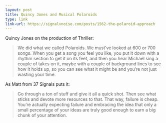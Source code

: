 ```yaml
---
layout: post
title: Quincy Jones and Musical Polaroids
type: link
link-url: https://signalvnoise.com/posts/1562-the-polaroid-approach
---
```

Quincy Jones on the production of Thriller:

>We did what we called Polaroids. We must’ve looked at 600 or 700 songs. When you get a song you feel you like, you put it down with a rhythm section to get it on its feet, and then you hear Michael sing a couple of takes on it, maybe with a couple of background lines to see how it holds up, so you can see what it might be and you’re not just wasting your time.

As Matt from 37 Signals puts it:

>Go through a ton of stuff and give it all a quick shot. Then see what sticks and devote more resources to that. That way, failure is cheap. You’re actually expecting failure and embracing the idea that only a small percentage of your ideas are truly good enough to earn a big chunk of your attention.

